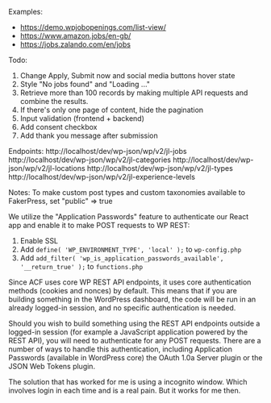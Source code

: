 Examples:
- https://demo.wpjobopenings.com/list-view/
- https://www.amazon.jobs/en-gb/
- https://jobs.zalando.com/en/jobs

Todo:
1. Change Apply, Submit now and social media buttons hover state
2. Style "No jobs found" and "Loading ..."
4. Retrieve more than 100 records by making multiple API requests and combine the results.
5. If there's only one page of content, hide the pagination
6. Input validation (frontend + backend)
7. Add consent checkbox
8. Add thank you message after submission

Endpoints:
http://localhost/dev/wp-json/wp/v2/jl-jobs
http://localhost/dev/wp-json/wp/v2/jl-categories
http://localhost/dev/wp-json/wp/v2/jl-locations
http://localhost/dev/wp-json/wp/v2/jl-types
http://localhost/dev/wp-json/wp/v2/jl-experience-levels

Notes:
To make custom post types and custom taxonomies available to FakerPress, set "public" => true

We utilize the "Application Passwords" feature to authenticate our React app and enable it to make POST requests to WP REST:

1. Enable SSL
2. Add `define( 'WP_ENVIRONMENT_TYPE', 'local' );` to `wp-config.php`
3. Add `add_filter( 'wp_is_application_passwords_available', '__return_true' );` to `functions.php`


Since ACF uses core WP REST API endpoints, it uses core authentication methods (cookies and nonces) by default. This means that if you are building something in the WordPress dashboard, the code will be run in an already logged-in session, and no specific authentication is needed.

Should you wish to build something using the REST API endpoints outside a logged-in session (for example a JavaScript application powered by the REST API), you will need to authenticate for any POST requests. There are a number of ways to handle this authentication, including Application Passwords (available in WordPress core) the OAuth 1.0a Server plugin or the JSON Web Tokens plugin.

The solution that has worked for me is using a incognito window. Which involves login in each time and is a real pain. But it works for me then.
